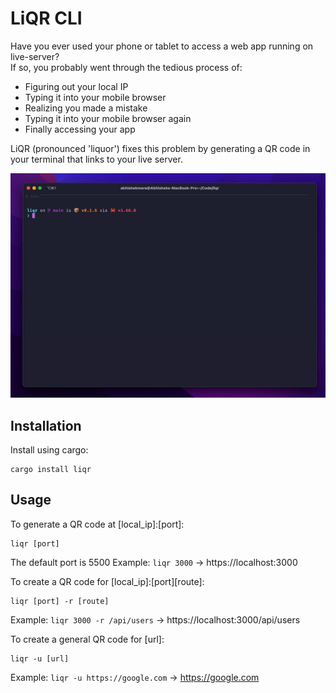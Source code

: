 # LiQR CLI

Have you ever used your phone or tablet to access a web app running on live-server?\
If so, you probably went through the tedious process of:

* Figuring out your local IP
* Typing it into your mobile browser
* Realizing you made a mistake
* Typing it into your mobile browser again
* Finally accessing your app

LiQR (pronounced 'liquor') fixes this problem by generating a QR code in your terminal that links to your live server.

![Animated GIF making a demonstration of LiQR](./demo/liqrdemo.gif)

## Installation
Install using cargo:
```
cargo install liqr
```

## Usage

To generate a QR code at [local_ip]:[port]:
```
liqr [port]
```
The default port is 5500
Example: `liqr 3000` &rarr; https://localhost:3000
<br>

To create a QR code for [local_ip]:[port][route]:
```
liqr [port] -r [route]
```
Example: `liqr 3000 -r /api/users` &rarr; https://localhost:3000/api/users
<br>


To create a general QR code for [url]:
```
liqr -u [url]
``` 
Example: `liqr -u https://google.com` &rarr; https://google.com